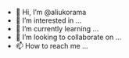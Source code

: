 - 👋 Hi, I’m @aliukorama
- 👀 I’m interested in ...
- 🌱 I’m currently learning ...
- 💞️ I’m looking to collaborate on ...
- 📫 How to reach me ...

<!---
aliukorama/aliukorama is a ✨ special ✨ repository because its `README.md` (this file) appears on your GitHub profile.
You can click the Preview link to take a look at your changes.
--->
